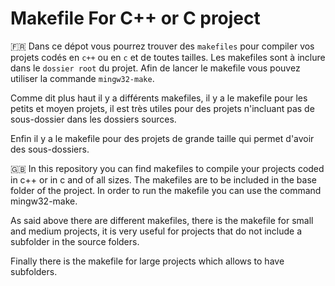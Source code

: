 # Makefile For C++ or C project

🇫🇷 Dans ce dépot vous pourrez trouver des `makefiles` pour compiler vos projets codés en `c++` ou en `c` et de toutes tailles. Les makefiles sont à inclure dans le `dossier root` du projet. Afin de lancer le makefile vous pouvez utiliser la commande `mingw32-make`.

Comme dit plus haut il y a différents makefiles, il y a le makefile pour les petits et moyen projets, il est très utiles pour des projets n'incluant pas de sous-dossier dans les dossiers sources.

Enfin il y a le makefile pour des projets de grande taille qui permet d'avoir des sous-dossiers.



🇬🇧 In this repository you can find makefiles to compile your projects coded in c++ or in c and of all sizes. The makefiles are to be included in the base folder of the project. In order to run the makefile you can use the command mingw32-make.

As said above there are different makefiles, there is the makefile for small and medium projects, it is very useful for projects that do not include a subfolder in the source folders.

Finally there is the makefile for large projects which allows to have subfolders.
